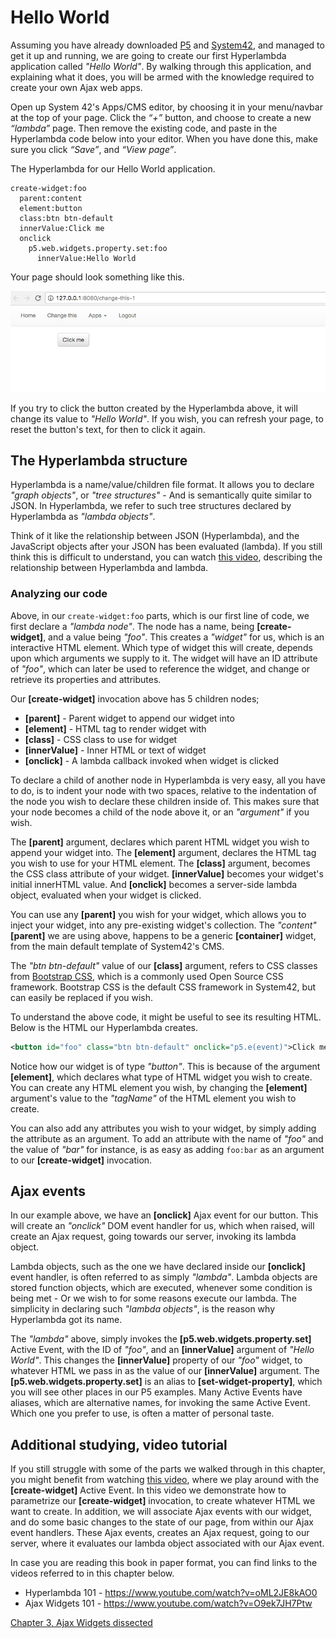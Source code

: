 # Hello World

Assuming you have already downloaded [P5](https://github.com/polterguy/phosphorusfive) and [System42](https://github.com/polterguy/system42), and managed to get it up and running, we are going to create our first Hyperlambda application called *"Hello World"*. By walking through this application, and explaining what it does, you will be armed with the knowledge required to create your own Ajax web apps.

Open up System 42's Apps/CMS editor, by choosing it in your menu/navbar at the top of your page. Click the _“+”_ button, and choose to create a new _“lambda”_ page. Then remove the existing code, and paste in the Hyperlambda code below into your editor. When you have done this, make sure you click _“Save”_, and _“View page”_.

The Hyperlambda for our Hello World application.

```
create-widget:foo
  parent:content
  element:button
  class:btn btn-default
  innerValue:Click me
  onclick
    p5.web.widgets.property.set:foo
      innerValue:Hello World
```

Your page should look something like this.

![alt tag](screenshots/chapter-1-1.png)

If you try to click the button created by the Hyperlambda above, it will change its value to *"Hello World"*. If you wish, you can refresh your page, to reset the button's text, for then to click it again.

## The Hyperlambda structure

Hyperlambda is a name/value/children file format. It allows you to declare *"graph objects"*, or *"tree structures"* - And is semantically quite similar to JSON. In Hyperlambda, we refer to such tree structures declared by Hyperlambda as *"lambda objects"*.

Think of it like the relationship between JSON (Hyperlambda), and the JavaScript objects after your JSON has been evaluated (lambda). If you still think this is difficult to understand, you can watch [this video](https://www.youtube.com/watch?v=oML2JE8kAO0), describing the relationship between Hyperlambda and lambda.

### Analyzing our code

Above, in our `create-widget:foo` parts, which is our first line of code, we first declare a *"lambda node"*. The node has a name, being **[create-widget]**, and a value being *"foo"*. This creates a *"widget"* for us, which is an interactive HTML element. Which type of widget this will create, depends upon which arguments we supply to it. The widget will have an ID attribute of *"foo"*, which can later be used to reference the widget, and change or retrieve its properties and attributes.

Our **[create-widget]** invocation above has 5 children nodes;

- **[parent]** - Parent widget to append our widget into
- **[element]** - HTML tag to render widget with
- **[class]** - CSS class to use for widget
- **[innerValue]** - Inner HTML or text of widget
- **[onclick]** - A lambda callback invoked when widget is clicked

To declare a child of another node in Hyperlambda is very easy, all you have to do, is to indent your node with two spaces, relative to the indentation of the node you wish to declare these children inside of. This makes sure that your node becomes a child of the node above it, or an *"argument"* if you wish.

The **[parent]** argument, declares which parent HTML widget you wish to append your widget into. The **[element]** argument, declares the HTML tag you wish to use for your HTML element. The **[class]** argument, becomes the CSS class attribute of your widget. **[innerValue]** becomes your widget's initial innerHTML value. And **[onclick]** becomes a server-side lambda object, evaluated when your widget is clicked.

You can use any **[parent]** you wish for your widget, which allows you to inject your widget, into any pre-existing widget's collection. The *"content"* **[parent]** we are using above, happens to be a generic **[container]** widget, from the main default template of System42's CMS.

The *"btn btn-default"* value of our **[class]** argument, refers to CSS classes from [Bootstrap CSS](http://getbootstrap.com/css/), which is a commonly used Open Source CSS framework. Bootstrap CSS is the default CSS framework in System42, but can easily be replaced if you wish.

To understand the above code, it might be useful to see its resulting HTML. Below is the HTML our Hyperlambda creates.

```xml
<button id="foo" class="btn btn-default" onclick="p5.e(event)">Click me!</button>
```

Notice how our widget is of type *"button"*. This is because of the argument **[element]**, which declares what type of HTML widget you wish to create. You can create any HTML element you wish, by changing the **[element]** argument's value to the *"tagName"* of the HTML element you wish to create.

You can also add any attributes you wish to your widget, by simply adding the attribute as an argument. To add an attribute with the name of *"foo"* and the value of *"bar"* for instance, is as easy as adding `foo:bar` as an argument to our **[create-widget]** invocation.

## Ajax events

In our example above, we have an **[onclick]** Ajax event for our button. This will create an *"onclick"* DOM event handler for us, which when raised, will create an Ajax request, going towards our server, invoking its lambda object.

Lambda objects, such as the one we have declared inside our **[onclick]** event handler, is often referred to as simply *"lambda"*. Lambda objects are stored function objects, which are executed, whenever some condition is being met - Or we wish to for some reasons execute our lambda. The simplicity in declaring such *"lambda objects"*, is the reason why Hyperlambda got its name.

The *"lambda"* above, simply invokes the **[p5.web.widgets.property.set]** Active Event, with the ID of *"foo"*, and an **[innerValue]** argument of *"Hello World"*. This changes the **[innerValue]** property of our *"foo"* widget, to whatever HTML we pass in as the value of our **[innerValue]** argument. The **[p5.web.widgets.property.set]** is an alias to **[set-widget-property]**, which you will see other places in our P5 examples. Many Active Events have aliases, which are alternative names, for invoking the same Active Event. Which one you prefer to use, is often a matter of personal taste.

## Additional studying, video tutorial

If you still struggle with some of the parts we walked through in this chapter, you might benefit from watching [this video](https://www.youtube.com/watch?v=O9ek7JH7Ptw), where we play around with the **[create-widget]** Active Event. In this video we demonstrate how to parametrize our **[create-widget]** invocation, to create whatever HTML we want to create. In addition, we will associate Ajax events with our widget, and do some basic changes to the state of our page, from within our Ajax event handlers. These Ajax events, creates an Ajax request, going to our server, where it evaluates our lambda object associated with our Ajax event.

In case you are reading this book in paper format, you can find links to the videos referred to in this chapter below.

* Hyperlambda 101 - https://www.youtube.com/watch?v=oML2JE8kAO0
* Ajax Widgets 101 - https://www.youtube.com/watch?v=O9ek7JH7Ptw

[Chapter 3, Ajax Widgets dissected](chapter-3.md)